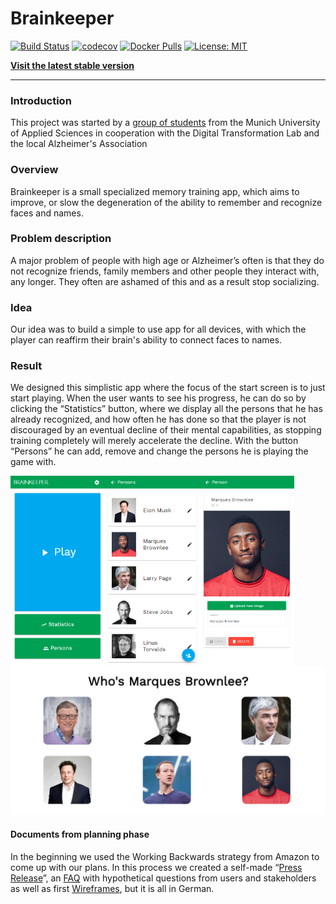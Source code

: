 # Brainkeeper

[![Build Status](https://drone.dev.sart.solutions/api/badges/brainkeeper/frontend/status.svg)](https://drone.dev.sart.solutions/brainkeeper/frontend)
[![codecov](https://codecov.io/gh/brainkeeper/frontend/branch/master/graph/badge.svg)](https://codecov.io/gh/brainkeeper/frontend)
[![Docker Pulls](https://img.shields.io/docker/pulls/hmbrainkeeper/frontend.svg)](https://hub.docker.com/r/hmbrainkeeper/frontend/)
[![License: MIT](https://img.shields.io/badge/License-MIT-brightgreen.svg)](https://opensource.org/licenses/MIT)

[**Visit the latest stable version**](https://app.brainkeeper.sart.solutions/)

---

### Introduction
This project was started by a [group of students](https://github.com/orgs/brainkeeper/people) from the Munich University of Applied Sciences in cooperation with the Digital Transformation Lab and the local Alzheimer's Association

### Overview
Brainkeeper is a small specialized memory training app, which aims to improve, or slow the degeneration of the ability to remember and recognize faces and names.

### Problem description
A major problem of people with high age or Alzheimer’s often is that they do not recognize friends, family members and other people they interact with, any longer. They often are ashamed of this and as a result stop socializing.

### Idea
Our idea was to build a simple to use app for all devices, with which the player can reaffirm their brain's ability to connect faces to names. 

### Result
We designed this simplistic app where the focus of the start screen is to just start playing. 
When the user wants to see his progress, he can do so by clicking the “Statistics” button, where we display all the persons that he has already recognized, and how often he has done so that the player is not discouraged by an eventual decline of their mental capabilities, as stopping training completely will merely accelerate the decline.
With the button “Persons” he can add, remove and change the persons he is playing the game with. 

<img alt="Three buttons" title="The start screen" align="left" width="30%" src="docs/start-screen.png">
<img alt="A list of people" title="The persons list" align="left" width="30%" src="docs/persons-screen.png">
<img alt="Persons editor" title="The persons editor" align="left" width="30%" src="docs/persons-edit-screen.png">
<img alt="Headline and six pictures of people " title="The Game" src="docs/game-screen.png">

#### Documents from planning phase
In the beginning we used the Working Backwards strategy from Amazon to come up with our plans. In this process we created a self-made “[Press Release](docs/Press_Release.pdf)”, an [FAQ](docs/FAQ.pdf) with hypothetical questions from users and stakeholders as well as first [Wireframes](docs/Wireframes.png), but it is all in German.
